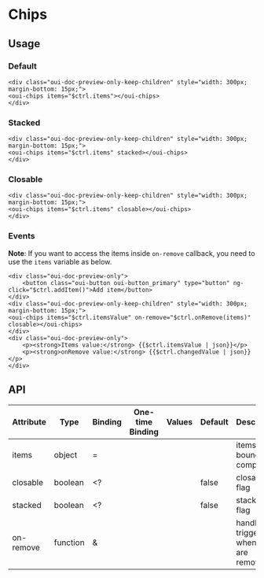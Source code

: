 # Chips

<component-status cx-design="complete" ux="rc"></component-status>

## Usage

### Default

```html:preview
<div class="oui-doc-preview-only-keep-children" style="width: 300px; margin-bottom: 15px;">
<oui-chips items="$ctrl.items"></oui-chips>
</div>
```

### Stacked

```html:preview
<div class="oui-doc-preview-only-keep-children" style="width: 300px; margin-bottom: 15px;">
<oui-chips items="$ctrl.items" stacked></oui-chips>
</div>
```

### Closable

```html:preview
<div class="oui-doc-preview-only-keep-children" style="width: 300px; margin-bottom: 15px;">
<oui-chips items="$ctrl.items" closable></oui-chips>
</div>
```

### Events

**Note**: If you want to access the items inside `on-remove` callback, you need to use the `items` variable as below.

```html:preview
<div class="oui-doc-preview-only">
    <button class="oui-button oui-button_primary" type="button" ng-click="$ctrl.addItem()">Add item</button>
</div>
<div class="oui-doc-preview-only-keep-children" style="width: 300px; margin-bottom: 15px;">
<oui-chips items="$ctrl.itemsValue" on-remove="$ctrl.onRemove(items)" closable></oui-chips>
</div>
<div class="oui-doc-preview-only">
    <p><strong>Items value:</strong> {{$ctrl.itemsValue | json}}</p>
    <p><strong>onRemove value:</strong> {{$ctrl.changedValue | json}}</p>
</div>
```

## API

| Attribute     | Type     | Binding | One-time Binding | Values    | Default   | Description                               |
| ----          | ----     | ----    | ----             | ----      | ----      | ----                                      |
| items         | object   | =       |                  |           |           | items bound to component                  |
| closable      | boolean  | <?      |                  |           | false     | closable flag                             |
| stacked       | boolean  | <?      |                  |           | false     | stacked flag                              |
| on-remove     | function | &       |                  |           |           | handler triggered when items are removed  |
